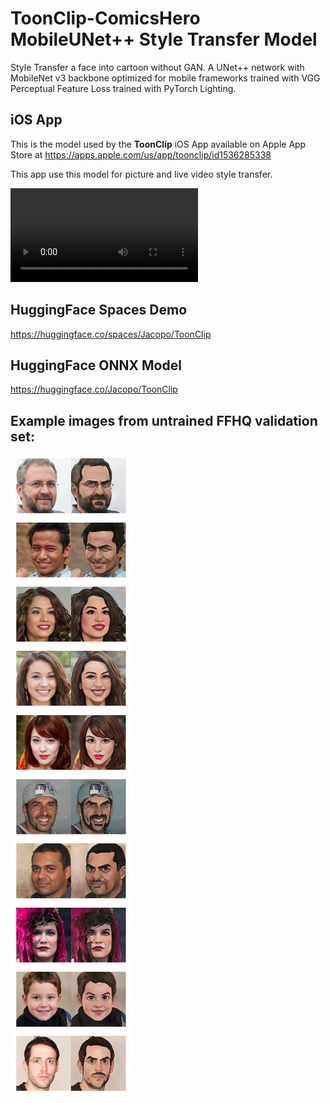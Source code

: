 # ToonClip-ComicsHero MobileUNet++ Style Transfer Model
Style Transfer a face into cartoon without GAN.  A UNet++ network with MobileNet v3 backbone optimized for mobile frameworks trained with VGG Perceptual Feature Loss trained with PyTorch Lighting.

## iOS App

This is the model used by the **ToonClip** iOS App available on Apple App Store at https://apps.apple.com/us/app/toonclip/id1536285338

This app use this model for picture and live video style transfer.

![ToonClip app video](video.mp4)

## HuggingFace Spaces Demo

https://huggingface.co/spaces/Jacopo/ToonClip

## HuggingFace ONNX Model

https://huggingface.co/Jacopo/ToonClip

## Example images from untrained FFHQ validation set:

![sample images](samples.jpg)
